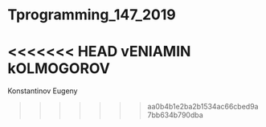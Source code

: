 # Tprogramming_147_2019
<<<<<<< HEAD
vENIAMIN kOLMOGOROV
=======
Konstantinov Eugeny
>>>>>>> aa0b4b1e2ba2b1534ac66cbed9a7bb634b790dba
